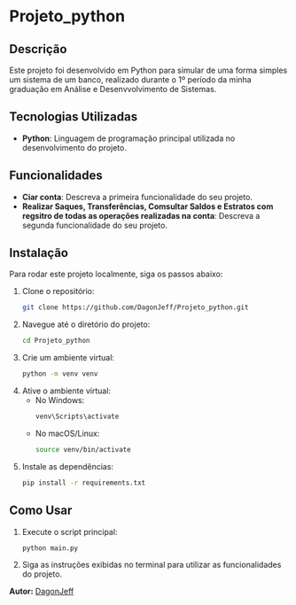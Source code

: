# Projeto_python

## Descrição
Este projeto foi desenvolvido em Python para simular de uma forma simples um sistema de um banco, realizado durante o 1º período da minha graduação em Análise e Desenvvolvimento de Sistemas.

## Tecnologias Utilizadas
- **Python**: Linguagem de programação principal utilizada no desenvolvimento do projeto.

## Funcionalidades
- **Ciar conta**: Descreva a primeira funcionalidade do seu projeto.
- **Realizar Saques, Transferências, Comsultar Saldos e Estratos com regsitro de todas as operações realizadas na conta**: Descreva a segunda funcionalidade do seu projeto.

## Instalação
Para rodar este projeto localmente, siga os passos abaixo:

1. Clone o repositório:
    ```sh
    git clone https://github.com/DagonJeff/Projeto_python.git
    ```
2. Navegue até o diretório do projeto:
    ```sh
    cd Projeto_python
    ```
3. Crie um ambiente virtual:
    ```sh
    python -m venv venv
    ```
4. Ative o ambiente virtual:
    - No Windows:
      ```sh
      venv\Scripts\activate
      ```
    - No macOS/Linux:
      ```sh
      source venv/bin/activate
      ```
5. Instale as dependências:
    ```sh
    pip install -r requirements.txt
    ```

## Como Usar
1. Execute o script principal:
    ```sh
    python main.py
    ```
2. Siga as instruções exibidas no terminal para utilizar as funcionalidades do projeto.

**Autor:** [DagonJeff](https://github.com/DagonJeff)
